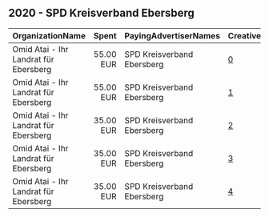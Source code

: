 ## 2020 - SPD Kreisverband Ebersberg 
|OrganizationName|Spent|PayingAdvertiserNames|CreativeUrls|Impressions|Genders|AgeBrackets|CountryCodes|BillingAddresses|CandidateBallotInformation|
|:---|---:|:---|:---|---:|:---|:---|:---|:---|:---|
|Omid Atai - Ihr Landrat für Ebersberg|55.00 EUR|SPD Kreisverband Ebersberg|[0](https://www.snap.com/political-ads/asset/8497600a883b8d31a4e0e1b34a8b5f9da5d6ec6015ebf7963ba49a21c64ba90a?mediaType=jpeg)|20,619||16+|germany|"Blumenstr. 70,Poing,85586,DE"|Omid Atai|
|Omid Atai - Ihr Landrat für Ebersberg|55.00 EUR|SPD Kreisverband Ebersberg|[1](https://www.snap.com/political-ads/asset/f639025cea3cf6c75415f3bfe41c84b88ee9f1f2218db4705d90e22d1ac8ea92?mediaType=jpeg)|18,856||16+|germany|"Blumenstr. 70,Poing,85586,DE"|Omid Atai|
|Omid Atai - Ihr Landrat für Ebersberg|35.00 EUR|SPD Kreisverband Ebersberg|[2](https://www.snap.com/political-ads/asset/0f60d1f8527bc3dbd8e3601fe8beae934e590edf147407176daafd275095b101?mediaType=jpeg)|12,972||17+|germany|"Blumenstr. 70,Poing,85586,DE"|Omid with dog|
|Omid Atai - Ihr Landrat für Ebersberg|35.00 EUR|SPD Kreisverband Ebersberg|[3](https://www.snap.com/political-ads/asset/a89944da8a2e390532b3bf2a3e8c5f35cd8c26c927a9cb81d3864ea4c60b1181?mediaType=jpeg)|12,872||16+|germany|"Blumenstr. 70,Poing,85586,DE"|Omid Atai|
|Omid Atai - Ihr Landrat für Ebersberg|35.00 EUR|SPD Kreisverband Ebersberg|[4](https://www.snap.com/political-ads/asset/9fe14a41d5d2402357e7ab79672baf36c4cd9b27ecf98db82d6ec94338540acf?mediaType=jpeg)|15,425||17+|germany|"Blumenstr. 70,Poing,85586,DE"|Omid in forest|
